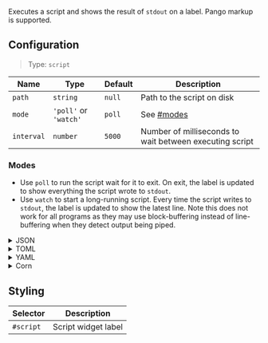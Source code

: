 Executes a script and shows the result of `stdout` on a label.
Pango markup is supported.

## Configuration

> Type: `script`

| Name       | Type                  | Default | Description                                             |
|------------|-----------------------|---------|---------------------------------------------------------|
| `path`     | `string`              | `null`  | Path to the script on disk                              |
| `mode`     | `'poll'` or `'watch'` | `poll`  | See [#modes](#modes)                                    |
| `interval` | `number`              | `5000`  | Number of milliseconds to wait between executing script |

### Modes

- Use `poll` to run the script wait for it to exit. On exit, the label is updated to show everything the script wrote to `stdout`.
- Use `watch` to start a long-running script. Every time the script writes to `stdout`, the label is updated to show the latest line.
    Note this does not work for all programs as they may use block-buffering instead of line-buffering when they detect output being piped. 

<details>
<summary>JSON</summary>

```json
{
  "end": [
    {
      "type": "script",
      "path": "/home/jake/.local/bin/phone-battery",
      "mode": "poll",
      "interval": 5000
    }
  ]
}

```

</details>

<details>
<summary>TOML</summary>

```toml
[[end]]
type = "script"
path = "/home/jake/.local/bin/phone-battery"
mode = "poll"
interval = 5000
```

</details>

<details>
<summary>YAML</summary>

```yaml
end:
  - type: "script"
    path: "/home/jake/.local/bin/phone-battery"
    mode: 'poll'
    interval : 5000
```

</details>

<details>
<summary>Corn</summary>

```corn
{
  end = [
    {
      type = "script"
      path = "/home/jake/.local/bin/phone-battery"
      mode = "poll"
      interval = 5000
    }
  ]
}
```

</details>

## Styling

| Selector      | Description         |
|---------------|---------------------|
| `#script`     | Script widget label |